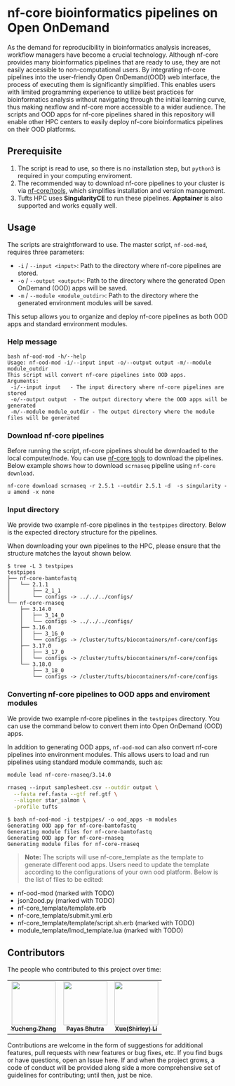 # nf-core bioinformatics pipelines on Open OnDemand

As the demand for reproducibility in bioinformatics analysis increases, workflow managers have become a crucial technology. Although nf-core provides many bioinformatics pipelines that are ready to use, they are not easily accessible to non-computational users. By integrating nf-core pipelines into the user-friendly Open OnDemand(OOD) web interface, the process of executing them is significantly simplified. This enables users with limited programming experience to utilize best practices for bioinformatics analysis without navigating through the initial learning curve, thus making nexflow and nf-core more accessible to a wider audience. The scripts and OOD apps for nf-core pipelines shared in this repository will enable other HPC centers to easily deploy nf-core bioinformatics pipelines on their OOD platforms.

## Prerequisite
1. The script is read to use, so there is no installation step, but `python3` is required in your computing enviroment. 
2. The recommended way to download nf-core pipelines to your cluster is via [nf-core/tools](https://nf-co.re/docs/nf-core-tools/installation), which simplifies installation and version management.
3. Tufts HPC uses **SingularityCE** to run these pipelines. **Apptainer** is also supported and works equally well.

## Usage
The scripts are straightforward to use. The master script, `nf-ood-mod`, requires three parameters:

- `-i` / `--input <input>`: Path to the directory where nf-core pipelines are stored.
- `-o` / `--output <output>`: Path to the directory where the generated Open OnDemand (OOD) apps will be saved.
- `-m` / `--module <module_outdir>`: Path to the directory where the generated environment modules will be saved.

This setup allows you to organize and deploy nf-core pipelines as both OOD apps and standard environment modules.

### Help message
```
bash nf-ood-mod -h/--help
Usage: nf-ood-mod -i/--input input -o/--output output -m/--module module_outdir
This script will convert nf-core pipelines into OOD apps.
Arguments:
 -i/--input input   - The input directory where nf-core pipelines are stored
 -o/--output output  - The output directory where the OOD apps will be generated
 -m/--module module_outdir - The output directory where the module files will be generated
```

### Download nf-core pipelines

Before running the script, nf-core pipelines should be downloaded to the local computer/node. You can use [nf-core tools](https://nf-co.re/tools) to download the pipelines. Below example shows how to download `scrnaseq` pipeline using `nf-core download`.

```
nf-core download scrnaseq -r 2.5.1 --outdir 2.5.1 -d  -s singularity -u amend -x none
```

### Input directory
We provide two example nf-core pipelines in the `testpipes` directory. Below is the expected directory structure for the pipelines.

When downloading your own pipelines to the HPC, please ensure that the structure matches the layout shown below.

```
$ tree -L 3 testpipes
testpipes
├── nf-core-bamtofastq
│   └── 2.1.1
│       ├── 2_1_1
│       └── configs -> ../../../configs/
└── nf-core-rnaseq
    ├── 3.14.0
    │   ├── 3_14_0
    │   └── configs -> ../../../configs/
    ├── 3.16.0
    │   ├── 3_16_0
    │   └── configs -> /cluster/tufts/biocontainers/nf-core/configs
    ├── 3.17.0
    │   ├── 3_17_0
    │   └── configs -> /cluster/tufts/biocontainers/nf-core/configs
    └── 3.18.0
        ├── 3_18_0
        └── configs -> /cluster/tufts/biocontainers/nf-core/configs
```


### Converting nf-core pipelines to OOD apps and enviroment modules
We provide two example nf-core pipelines in the `testpipes` directory. You can use the command below to convert them into Open OnDemand (OOD) apps.

In addition to generating OOD apps, `nf-ood-mod` can also convert nf-core pipelines into environment modules. This allows users to load and run pipelines using standard module commands, such as:

```bash
module load nf-core-rnaseq/3.14.0

rnaseq --input samplesheet.csv --outdir output \
  --fasta ref.fasta --gtf ref.gtf \
  --aligner star_salmon \
  -profile tufts
```

```
$ bash nf-ood-mod -i testpipes/ -o ood_apps -m modules
Generating OOD app for nf-core-bamtofastq
Generating module files for nf-core-bamtofastq
Generating OOD app for nf-core-rnaseq
Generating module files for nf-core-rnaseq
```

> **Note:**
> The scripts will use nf-core_template as the template to generate different ood apps. Users need to update the template according to the configurations of your own ood platform. Below is the list of files to be edited:

- nf-ood-mod (marked with TODO)
- json2ood.py (marked with TODO)
- nf-core_template/template.erb
- nf-core_template/submit.yml.erb
- nf-core_template/template/script.sh.erb (marked with TODO)
- module_template/lmod_template.lua (marked with TODO)

## Contributors

The people who contributed to this project over time:

<!-- ALL-CONTRIBUTORS-LIST:START - Do not remove or modify this section -->
<!-- prettier-ignore-start -->
<!-- markdownlint-disable -->
<table>
  <tr>
    <td align="center"><a href="https://github.com/zhan4429"><img src="https://avatars.githubusercontent.com/u/90942318" width="100px;" alt=""/><br /><sub><b>Yucheng Zhang</b></sub></a><br /></td>  
    <td align="center"><a href="https://github.com/PayasBhutra"><img src="https://avatars.githubusercontent.com/u/70447330" width="100px;" alt=""/><br /><sub><b>Payas Bhutra</b></sub></a><br /></td>
    <td align="center"><a href="https://github.com/shirleyxueli41"><img src="https://avatars.githubusercontent.com/u/88347911?v=4" width="100px;" alt=""/><br /><sub><b>Xue(Shirley) Li</b></sub></a><br /></td>
  </tr>
</table>

<!-- markdownlint-enable -->
<!-- prettier-ignore-end -->

<!-- ALL-CONTRIBUTORS-LIST:END -->

Contributions are welcome in the form of suggestions for additional features, pull requests with new features or bug fixes, etc. If you find bugs or have questions, open an Issue here. If and when the project grows, a code of conduct will be provided along side a more comprehensive set of guidelines for contributing; until then, just be nice.
